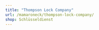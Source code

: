 ```yaml
---
title: "Thompson Lock Company"
url: /mamaroneck/thompson-lock-company/
shop: Schlüsseldienst
---
```

